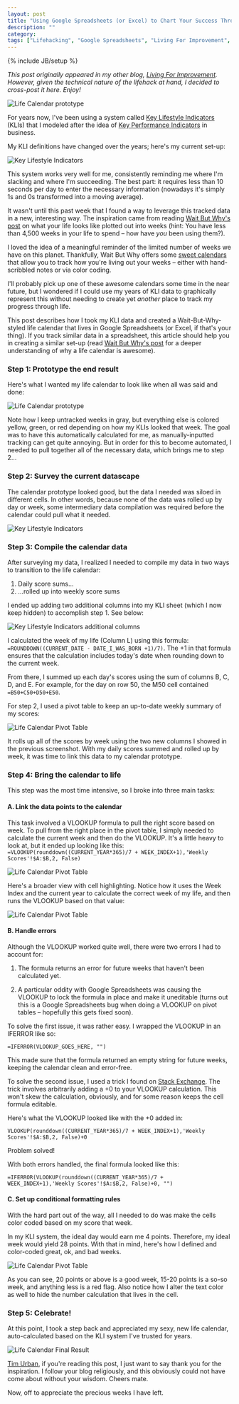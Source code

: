 ```yaml
---
layout: post
title: "Using Google Spreadsheets (or Excel) to Chart Your Success Through Life"
description: ""
category: 
tags: ["Lifehacking", "Google Spreadsheets", "Living For Improvement", "Quantified self", "Key Lifestyle Indicators", "Wait But Why", "Life calendar"]
---
```

{% include JB/setup %}

_This post originally appeared in my other blog, [Living For Improvement](http://www.livingforimprovement.com). However, given the technical nature of the lifehack at hand, I decided to cross-post it here. Enjoy!_

![Life Calendar prototype](/assets/img/calendar-prototype.png)

For years now, I've been using a system called [Key Lifestyle Indicators](http://www.livingforimprovement.com/key-lifestyle-indicators-a-powerful-tool-for-long-term-success/) (KLIs) that I modeled after the idea of [Key Performance Indicators](http://en.wikipedia.org/wiki/Performance_indicator) in business. 

My KLI definitions have changed over the years; here's my current set-up:

![Key Lifestyle Indicators](/assets/img/klis.png)

This system works very well for me, consistently reminding me where I'm slacking and where I'm succeeding. The best part: it requires less than 10 seconds per day to enter the necessary information (nowadays it's simply 1s and 0s transformed into a moving average).

It wasn't until this past week that I found a way to leverage this tracked data in a new, interesting way. The inspiration came from reading [Wait But Why's post](http://www.waitbutwhy.com/2014/05/life-weeks.html) on what your life looks like plotted out into weeks (hint: You have less than 4,500 weeks in your life to spend – how have _you_ been using them?). 

I loved the idea of a meaningful reminder of the limited number of weeks we have on this planet. Thankfully, Wait But Why offers some [sweet calendars](http://store.waitbutwhy.com/collections/posters/products/life-calendar-12x18-hand-screen-printed) that allow you to track how you're living out your weeks – either with hand-scribbled notes or via color coding. 

I'll probably pick up one of these awesome calendars some time in the near future, but I wondered if I could use my years of KLI data to graphically represent this without needing to create yet *another* place to track my progress through life. 

This post describes how I took my KLI data and created a Wait-But-Why-styled life calendar that lives in Google Spreadsheets (or Excel, if that's your thing). If you track similar data in a spreadsheet, this article should help you in creating a similar set-up (read [Wait But Why's post](http://www.waitbutwhy.com/2014/05/life-weeks.html) for a deeper understanding of why a life calendar is awesome).


### Step 1: Prototype the end result ###

Here's what I wanted my life calendar to look like when all was said and done:

![Life Calendar prototype](/assets/img/calendar-prototype.png)

Note how I keep untracked weeks in gray, but everything else is colored yellow, green, or red depending on how my KLIs looked that week. The goal was to have this automatically calculated for me, as manually-inputted tracking can get quite annoying. But in order for this to become automated, I needed to pull together all of the necessary data, which brings me to step 2...


### Step 2: Survey the current datascape ###

The calendar prototype looked good, but the data I needed was siloed in different cells. In other words, because none of the data was rolled up by day or week, some intermediary data compilation was required before the calendar could pull what it needed. 

![Key Lifestyle Indicators](/assets/img/klis-data.png)


### Step 3: Compile the calendar data ### 

After surveying my data, I realized I needed to compile my data in two ways to transition to the life calendar:

1. Daily score sums...
2. ...rolled up into weekly score sums

I ended up adding two additional columns into my KLI sheet (which I now keep hidden) to accomplish step 1. See below:

![Key Lifestyle Indicators additional columns](/assets/img/new-kli-columns.png)

I calculated the week of my life (Column L) using this formula: `=ROUNDDOWN((CURRENT_DATE - DATE_I_WAS_BORN +1)/7)`. The +1 in that formula ensures that the calculation includes today's date when rounding down to the current week. 

From there, I summed up each day's scores using the sum of columns B, C, D, and E. For example, for the day on row 50, the M50 cell contained `=B50+C50+D50+E50`.

For step 2, I used a pivot table to keep an up-to-date weekly summary of my scores:

![Life Calendar Pivot Table](/assets/img/kli-weekly-pivot.png)

It rolls up all of the scores by week using the two new columns I showed in the previous screenshot. With my daily scores summed and rolled up by week, it was time to link this data to my calendar prototype. 


### Step 4: Bring the calendar to life ###

This step was the most time intensive, so I broke into three main tasks:

#### A. Link the data points to the calendar ####

This task involved a VLOOKUP formula to pull the right score based on week. To pull from the right place in the pivot table, I simply needed to calculate the current week and then do the VLOOKUP. It's a little heavy to look at, but it ended up looking like this: `=VLOOKUP(rounddown((CURRENT_YEAR*365)/7 + WEEK_INDEX+1),'Weekly Scores'!$A:$B,2, False)`

![Life Calendar Pivot Table](/assets/img/life-calendar-formula.png)

Here's a broader view with cell highlighting. Notice how it uses the Week Index and the current year to calculate the correct week of my life, and then runs the VLOOKUP based on that value:

![Life Calendar Pivot Table](/assets/img/life-calendar-formula2.png)


#### B. Handle errors ####

Although the VLOOKUP worked quite well, there were two errors I had to account for:

1. The formula returns an error for future weeks that haven't been calculated yet.

2. A particular oddity with Google Spreadsheets was causing the VLOOKUP to lock the formula in place and make it uneditable (turns out this is a Google Spreadsheets bug when doing a VLOOKUP on pivot tables – hopefully this gets fixed soon). 

To solve the first issue, it was rather easy. I wrapped the VLOOKUP in an IFERROR like so:

`=IFERROR(VLOOKUP_GOES_HERE, "")`

This made sure that the formula returned an empty string for future weeks, keeping the calendar clean and error-free. 

To solve the second issue, I used a trick I found on [Stack Exchange](http://webapps.stackexchange.com/questions/37556/google-spreadsheets-editing-of-a-vlookup-formula-that-references-a-pivot-table). The trick involves arbitrarily adding a +0 to your VLOOKUP calculation. This won't skew the calculation, obviously, and for some reason keeps the cell formula editable. 

Here's what the VLOOKUP looked like with the +0 added in:

`VLOOKUP(rounddown((CURRENT_YEAR*365)/7 + WEEK_INDEX+1),'Weekly Scores'!$A:$B,2, False)+0`

Problem solved!

With both errors handled, the final formula looked like this:

`=IFERROR(VLOOKUP(rounddown((CURRENT_YEAR*365)/7 + WEEK_INDEX+1),'Weekly Scores'!$A:$B,2, False)+0, "")`

#### C. Set up conditional formatting rules ####

With the hard part out of the way, all I needed to do was make the cells color coded based on my score that week. 

In my KLI system, the ideal day would earn me 4 points. Therefore, my ideal week would yield 28 points. With that in mind, here's how I defined and color-coded great, ok, and bad weeks.

![Life Calendar Pivot Table](/assets/img/life-cal-formatting.png)

As you can see, 20 points or above is a good week, 15-20 points is a so-so week, and anything less is a red flag. Also notice how I alter the text color as well to hide the number calculation that lives in the cell.


### Step 5: Celebrate! ###

At this point, I took a step back and appreciated my sexy, new life calendar, auto-calculated based on the KLI system I've trusted for years. 

![Life Calendar Final Result](/assets/img/final-calendar.png)

[Tim Urban](http://waitbutwhy.com/about), if you're reading this post, I just want to say thank you for the inspiration. I follow your blog religiously, and this obviously could not have come about without your wisdom. Cheers mate. 

Now, off to appreciate the precious weeks I have left. 